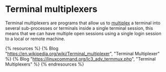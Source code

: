 # Terminal multiplexers

Terminal multiplexers are programs that allow us to [multiplex](https://en.wikipedia.org/wiki/Multiplexing) a terminal into several sub-processes or terminals inside a single terminal session, this means that we can have multiple open sessions using a single login session to a local or remote machine.

{% resources %}
  {% Blog "https://en.wikipedia.org/wiki/Terminal_multiplexer", "Terminal Multiplexer" %}
  {% Blog "https://linuxcommand.org/lc3_adv_termmux.php", "Terminal Multiplexers" %}
{% endresources %}
